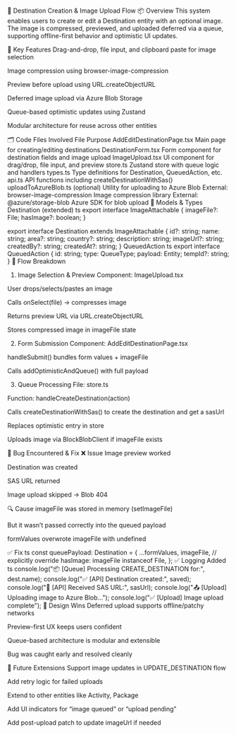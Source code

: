 🧭 Destination Creation & Image Upload Flow
📦 Overview
This system enables users to create or edit a Destination entity with an optional image. The image is compressed, previewed, and uploaded deferred via a queue, supporting offline-first behavior and optimistic UI updates.

🧩 Key Features
Drag-and-drop, file input, and clipboard paste for image selection

Image compression using browser-image-compression

Preview before upload using URL.createObjectURL

Deferred image upload via Azure Blob Storage

Queue-based optimistic updates using Zustand

Modular architecture for reuse across other entities

🗂️ Code Files Involved
File	Purpose
AddEditDestinationPage.tsx	Main page for creating/editing destinations
DestinationForm.tsx	Form component for destination fields and image upload
ImageUpload.tsx	UI component for drag/drop, file input, and preview
store.ts	Zustand store with queue logic and handlers
types.ts	Type definitions for Destination, QueuedAction, etc.
api.ts	API functions including createDestinationWithSas()
uploadToAzureBlob.ts (optional)	Utility for uploading to Azure Blob
External: browser-image-compression	Image compression library
External: @azure/storage-blob	Azure SDK for blob upload
🧠 Models & Types
Destination (extended)
ts
export interface ImageAttachable {
  imageFile?: File;
  hasImage?: boolean;
}

export interface Destination extends ImageAttachable {
  id?: string;
  name: string;
  area?: string;
  country?: string;
  description: string;
  imageUrl?: string;
  createdBy?: string;
  createdAt?: string;
}
QueuedAction
ts
export interface QueuedAction {
  id: string;
  type: QueueType;
  payload: Entity;
  tempId?: string;
}
🔄 Flow Breakdown
1. Image Selection & Preview
Component: ImageUpload.tsx

User drops/selects/pastes an image

Calls onSelect(file) → compresses image

Returns preview URL via URL.createObjectURL

Stores compressed image in imageFile state

2. Form Submission
Component: AddEditDestinationPage.tsx

handleSubmit() bundles form values + imageFile

Calls addOptimisticAndQueue() with full payload

3. Queue Processing
File: store.ts

Function: handleCreateDestination(action)

Calls createDestinationWithSas() to create the destination and get a sasUrl

Replaces optimistic entry in store

Uploads image via BlockBlobClient if imageFile exists

🐞 Bug Encountered & Fix
❌ Issue
Image preview worked

Destination was created

SAS URL returned

Image upload skipped → Blob 404

🔍 Cause
imageFile was stored in memory (setImageFile)

But it wasn’t passed correctly into the queued payload

formValues overwrote imageFile with undefined

✅ Fix
ts
const queuePayload: Destination = {
  ...formValues,
  imageFile, // explicitly override
  hasImage: imageFile instanceof File,
};
✅ Logging Added
ts
console.log("📦 [Queue] Processing CREATE_DESTINATION for:", dest.name);
console.log("✅ [API] Destination created:", saved);
console.log("🔗 [API] Received SAS URL:", sasUrl);
console.log("📤 [Upload] Uploading image to Azure Blob...");
console.log("✅ [Upload] Image upload complete");
🧠 Design Wins
Deferred upload supports offline/patchy networks

Preview-first UX keeps users confident

Queue-based architecture is modular and extensible

Bug was caught early and resolved cleanly

🔮 Future Extensions
Support image updates in UPDATE_DESTINATION flow

Add retry logic for failed uploads

Extend to other entities like Activity, Package

Add UI indicators for “image queued” or “upload pending”

Add post-upload patch to update imageUrl if needed